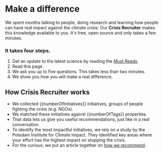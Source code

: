 # Make a difference

We spent months talking to people, doing research and learning how people can have real impact against the climate crisis: Our **Crisis Recruiter** makes this knowledge available to you. It's free, open source and only takes a few minutes.

### It takes four steps.

1. Get an update to the latest science by reading the [Must Reads](/must-reads).
2. Read this page.
3. We ask you up to five questions. This takes less than two minutes.
4. We show you how you will make a real difference.

## How Crisis Recruiter works

* We collected {{numberOfInitiatives}} initiatives, groups of people fighting the crisis (e.g. NGOs).
* We matched these initiatives against {{numberOfTags}} properties.
* That data lets us give you useful recommendations, just like in a real conversation.
* To identify the most impactful initiatives, we rely on a study by the Potsdam Institute for Climate Impact. They identified key areas where your effort has the highest impact on stopping the crisis.
* For the curious, we put an article together on [how we recommend](/what-else/how-we-recommend).